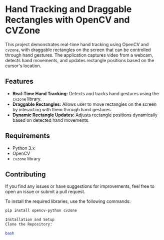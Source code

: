 # Hand Tracking and Draggable Rectangles with OpenCV and CVZone

This project demonstrates real-time hand tracking using OpenCV and `cvzone`, with draggable rectangles on the screen that can be controlled through hand gestures. The application captures video from a webcam, detects hand movements, and updates rectangle positions based on the cursor's location.

## Features

- **Real-Time Hand Tracking:** Detects and tracks hand gestures using the `cvzone` library.
- **Draggable Rectangles:** Allows user to move rectangles on the screen by interacting with them through hand gestures.
- **Dynamic Rectangle Updates:** Adjusts rectangle positions dynamically based on detected hand movements.

## Requirements

- Python 3.x
- OpenCV
- `cvzone` library

## Contributing
If you find any issues or have suggestions for improvements, feel free to open an issue or submit a pull request.


To install the required libraries, use the following commands:

```bash
pip install opencv-python cvzone

Installation and Setup
Clone the Repository:

bash


